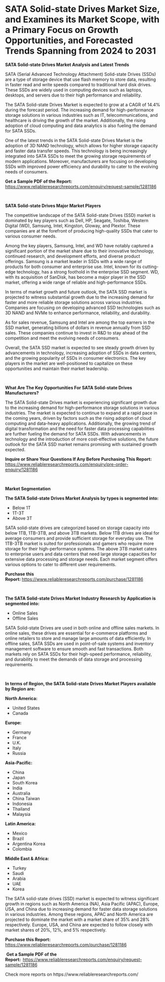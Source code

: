 <p><h1>SATA Solid-state Drives Market Size, and Examines its Market Scope, with a Primary Focus on Growth Opportunities, and Forecasted Trends Spanning from 2024 to 2031</h1></p><p><strong>SATA Solid-state Drives Market Analysis and Latest Trends</strong></p>
<p><p>SATA (Serial Advanced Technology Attachment) Solid-state Drives (SSDs) are a type of storage device that use flash memory to store data, resulting in faster read and write speeds compared to traditional hard disk drives. These SSDs are widely used in computing devices such as laptops, desktops, and servers due to their high performance and reliability.</p><p>The SATA Solid-state Drives Market is expected to grow at a CAGR of 14.4% during the forecast period. The increasing demand for high-performance storage solutions in various industries such as IT, telecommunications, and healthcare is driving the growth of the market. Additionally, the rising adoption of cloud computing and data analytics is also fueling the demand for SATA SSDs.</p><p>One of the latest trends in the SATA Solid-state Drives Market is the adoption of 3D NAND technology, which allows for higher storage capacity and faster data transfer speeds. This technology is being increasingly integrated into SATA SSDs to meet the growing storage requirements of modern applications. Moreover, manufacturers are focusing on developing SSDs with improved power efficiency and durability to cater to the evolving needs of consumers.</p></p>
<p><strong>Get a Sample PDF of the Report:&nbsp;</strong> <a href="https://www.reliableresearchreports.com/enquiry/request-sample/1281186">https://www.reliableresearchreports.com/enquiry/request-sample/1281186</a></p>
<p>&nbsp;</p>
<p><strong>SATA Solid-state Drives Major Market Players</strong></p>
<p><p>The competitive landscape of the SATA Solid-state Drives (SSD) market is dominated by key players such as Dell, HP, Seagate, Toshiba, Western Digital (WD), Samsung, Intel, Kingston, Gloway, and Plextor. These companies are at the forefront of producing high-quality SSDs that cater to various consumer needs.</p><p>Among the key players, Samsung, Intel, and WD have notably captured a significant portion of the market share due to their innovative technology, continued research, and development efforts, and diverse product offerings. Samsung is a market leader in SSDs with a wide range of products for both consumer and enterprise use. Intel, known for its cutting-edge technology, has a strong foothold in the enterprise SSD segment. WD, with its acquisition of SanDisk, has become a major player in the SSD market, offering a wide range of reliable and high-performance SSDs.</p><p>In terms of market growth and future outlook, the SATA SSD market is projected to witness substantial growth due to the increasing demand for faster and more reliable storage solutions across various industries. Companies are focusing on developing advanced SSD technologies such as 3D NAND and NVMe to enhance performance, reliability, and durability.</p><p>As for sales revenue, Samsung and Intel are among the top earners in the SSD market, generating billions of dollars in revenue annually from SSD sales. These companies continue to invest in R&D to stay ahead of the competition and meet the evolving needs of consumers.</p><p>Overall, the SATA SSD market is expected to see steady growth driven by advancements in technology, increasing adoption of SSDs in data centers, and the growing popularity of SSDs in consumer electronics. The key players in the market are well-positioned to capitalize on these opportunities and maintain their market leadership.</p></p>
<p>&nbsp;</p>
<p><strong>What Are The Key Opportunities For SATA Solid-state Drives Manufacturers?</strong></p>
<p><p>The SATA Solid-state Drives market is experiencing significant growth due to the increasing demand for high-performance storage solutions in various industries. The market is expected to continue to expand at a rapid pace in the coming years, driven by factors such as the rising adoption of cloud computing and data-heavy applications. Additionally, the growing trend of digital transformation and the need for faster data processing capabilities are further fueling the demand for SATA SSDs. With advancements in technology and the introduction of more cost-effective solutions, the future outlook for the SATA SSD market remains promising with sustained growth expected.</p></p>
<p><strong>Inquire or Share Your Questions If Any Before Purchasing This Report:</strong> <a href="https://www.reliableresearchreports.com/enquiry/pre-order-enquiry/1281186">https://www.reliableresearchreports.com/enquiry/pre-order-enquiry/1281186</a></p>
<p>&nbsp;</p>
<p><strong>Market Segmentation</strong></p>
<p><strong>The SATA Solid-state Drives Market Analysis by types is segmented into:</strong></p>
<p><ul><li>Below 1T</li><li>1T-3T</li><li>Above 3T</li></ul></p>
<p><p>SATA solid-state drives are categorized based on storage capacity into below 1TB, 1TB-3TB, and above 3TB markets. Below 1TB drives are ideal for average consumers and provide sufficient storage for everyday use. The 1TB-3TB market is suited for professionals and gamers who require more storage for their high-performance systems. The above 3TB market caters to enterprise users and data centers that need large storage capacities for extensive data processing and storage needs. Each market segment offers various options to cater to different user requirements.</p></p>
<p><strong>Purchase this Report:&nbsp;</strong><a href="https://www.reliableresearchreports.com/purchase/1281186">https://www.reliableresearchreports.com/purchase/1281186</a></p>
<p>&nbsp;</p>
<p><strong>The SATA Solid-state Drives Market Industry Research by Application is segmented into:</strong></p>
<p><ul><li>Online Sales</li><li>Offline Sales</li></ul></p>
<p><p>SATA Solid-state Drives are used in both online and offline sales markets. In online sales, these drives are essential for e-commerce platforms and online retailers to store and manage large amounts of data efficiently. In offline sales, SATA SSDs are used in point-of-sale systems and inventory management software to ensure smooth and fast transactions. Both markets rely on SATA SSDs for their high-speed performance, reliability, and durability to meet the demands of data storage and processing requirements.</p></p>
<p>&nbsp;</p>
<p><strong>In terms of Region, the SATA Solid-state Drives Market Players available by Region are:</strong></p>
<p>
    <p> <strong> North America: </strong>
        <ul>
            <li>United States</li>
            <li>Canada</li>
        </ul>
        </p> 
    <p> <strong> Europe: </strong>
        <ul>
            <li>Germany</li>
            <li>France</li>
            <li>U.K.</li>
            <li>Italy</li>
            <li>Russia</li>
        </ul>
        </p> 
    <p> <strong> Asia-Pacific: </strong>
        <ul>
            <li>China</li>
            <li>Japan</li>
            <li>South Korea</li>
            <li>India</li>
            <li>Australia</li>
            <li>China Taiwan</li>
            <li>Indonesia</li>
            <li>Thailand</li>
            <li>Malaysia</li>
        </ul>
        </p> 
    <p> <strong> Latin America: </strong>
        <ul>
            <li>Mexico</li>
            <li>Brazil</li>
            <li>Argentina Korea</li>
            <li>Colombia</li>
        </ul>
        </p> 
    <p> <strong> Middle East & Africa: </strong>
        <ul>
            <li>Turkey</li>
            <li>Saudi</li>
            <li>Arabia</li>
            <li>UAE</li>
            <li>Korea</li>
        </ul>
    </p>
    </p>
<p><p>The SATA solid-state drives (SSD) market is expected to witness significant growth in regions such as North America (NA), Asia Pacific (APAC), Europe, USA, and China due to increasing demand for faster data storage solutions in various industries. Among these regions, APAC and North America are projected to dominate the market with a market share of 35% and 28% respectively. Europe, USA, and China are expected to follow closely with market shares of 20%, 12%, and 5% respectively.</p></p>
<p><strong>Purchase this Report: </strong><a href="https://www.reliableresearchreports.com/purchase/1281186">https://www.reliableresearchreports.com/purchase/1281186</a></p>
<p>&nbsp;<strong>Get a Sample PDF of the Report:&nbsp;&nbsp;</strong><a href="https://www.reliableresearchreports.com/enquiry/request-sample/1281186">https://www.reliableresearchreports.com/enquiry/request-sample/1281186</a></p>
<p><strong></strong></p>
<p>Check more reports on https://www.reliableresearchreports.com/</p>